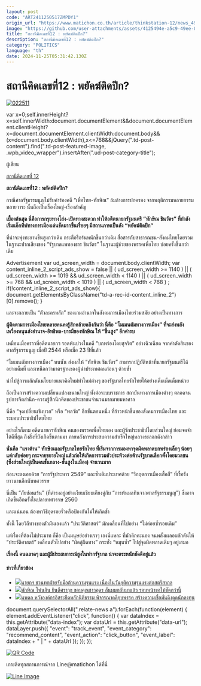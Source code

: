 ```yaml
---
layout: post
code: "ART2411250517ZMPDY1"
origin_url: "https://www.matichon.co.th/article/thinkstation-12/news_4917221"
image: "https://github.com/user-attachments/assets/4125494e-a5c9-49ee-897e-dd08c61e9bdf"
title: "สถานีคิดเลขที่12 : พยัคฆ์ติดปีก?"
description: "สถานีคิดเลขที่12 : พยัคฆ์ติดปีก?"
category: "POLITICS"
language: "th"
date: 2024-11-25T05:31:42.130Z
---
```


# สถานีคิดเลขที่12 : พยัคฆ์ติดปีก?

[![](https://www.matichon.co.th/wp-content/uploads/2024/11/022511.jpg "022511")](https://www.matichon.co.th/wp-content/uploads/2024/11/022511.jpg)

var x=0;self.innerHeight?x=self.innerWidth:document.documentElement&&document.documentElement.clientHeight?x=document.documentElement.clientWidth:document.body&&(x=document.body.clientWidth),x<=768&&jQuery(".td-post-content").find(".td-post-featured-image, .wpb\_video\_wrapper").insertAfter(".ud-post-category-title");

ผู้เขียน

[สถานีคิดเลขที่ 12](https://www.matichon.co.th/columnist/%e0%b8%aa%e0%b8%96%e0%b8%b2%e0%b8%99%e0%b8%b5%e0%b8%84%e0%b8%b4%e0%b8%94%e0%b9%80%e0%b8%a5%e0%b8%82%e0%b8%97%e0%b8%b5%e0%b9%88-12)

**สถานีคิดเลขที่12 : พยัคฆ์ติดปีก?**

กรณีศาลรัฐธรรมนูญไม่รับคำร้องคดี “เพื่อไทย-ทักษิณ” ล้มล้างการปกครอง จากพฤติกรรมหลายกรรมหลายวาระ นั้นถือเป็นเรื่องใหญ่-เรื่องสำคัญ

**เบื้องต้นสุด นี่คือการกรุยทางโล่ง-เปิดทางสะดวก ทำให้อดีตนายกรัฐมนตรี “ทักษิณ ชินวัตร” ที่กำลังเริ่มแอ๊กทีฟทางการเมืองเด่นชัดมากขึ้นเรื่อยๆ มีสถานภาพเป็นดัง “พยัคฆ์ติดปีก”**

ที่น่าจะพุ่งทะยานขึ้นสูงกว่าเดิม กระตือรือร้นหนักขึ้นกว่าเดิม สื่อสารกับสาธารณชน-สังคมไทยโดยรวม ในฐานะปากเสียงของ “รัฐบาลแพทองธาร ชินวัตร” ในฐานะผู้ช่วยของพรรคเพื่อไทย บ่อยครั้งขึ้นกว่าเดิม

Advertisement var ud\_screen\_width = document.body.clientWidth; var content\_inline\_2\_script\_ads\_show = false || ( ud\_screen\_width >= 1140 ) || ( ud\_screen\_width >= 1019 && ud\_screen\_width < 1140 ) || ( ud\_screen\_width >= 768 && ud\_screen\_width < 1019 ) || ( ud\_screen\_width < 768 ) ; if(!content\_inline\_2\_script\_ads\_show){ document.getElementsByClassName("td-a-rec-id-content\_inline\_2")\[0\].remove(); }

และจะกลายเป็น “ตัวละครหลัก” ของเกมอำนาจในสังคมการเมืองไทยร่วมสมัย อย่างเป็นทางการ

**ผู้ติดตามการเมืองไทยหลายคนคงรู้สึกคล้ายคลึงกันว่า นี่คือ “โมเมนตัมทางการเมือง” ที่จะส่งพลังเหวี่ยงหนุนส่งอำนาจ-อิทธิพล-บารมีของทักษิณ ให้ “ขึ้นสูง” อีกคำรบ**

เหมือนเมื่อคราวที่อดีตนายกฯ รอดพ้นบ่วงในคดี “บกพร่องโดยสุจริต” อย่างฉิวเฉียด จากคำตัดสินของศาลรัฐธรรมนูญ เมื่อปี 2544 หรือเมื่อ 23 ปีที่แล้ว

“โมเมนตัมทางการเมือง” หนนั้น ส่งผลให้ “ทักษิณ ชินวัตร” สามารถปฏิบัติหน้าที่นายกรัฐมนตรีได้อย่างเต็มที่ และเหนือกว่ามาตรฐานของผู้นำประเทศคนก่อนๆ ด้วยซ้ำ

นำไปสู่การผลักดันนโยบายแนวคิดใหม่ทำใหม่ต่างๆ ของรัฐบาลไทยรักไทยได้อย่างเต็มเม็ดเต็มหน่วย

ถือเป็นการสร้างความเปลี่ยนแปลงขนานใหญ่ ทั้งต่อระบบราชการ สถาบันทางการเมืองต่างๆ ตลอดจนรูปการจิตสำนึก-ความรู้สึกนึกคิดของประชาชนจำนวนมากมายมหาศาล

นี่คือ “จุดเปลี่ยนเชิงบวก” หรือ “พลวัต” อีกขั้นตอนหนึ่ง ที่ก้าวหน้าขึ้นของสังคมการเมืองไทย และระบอบประชาธิปไตยไทย

อย่างไรก็ตาม อดีตนายกฯทักษิณ คนของพรรคเพื่อไทยเอง และผู้รักประชาธิปไตยส่วนใหญ่ ย่อมจดจำได้ดีที่สุด ถึงสิ่งที่บังเกิดขึ้นตามมา ภายหลังการประสบความสำเร็จใหญ่หลวงระลอกดังกล่าว

**นั่นคือ “แรงต้าน” ทักษิณและรัฐบาลไทยรักไทย ที่เริ่มจากการมองหาจุดผิดพลาดบกพร่องเล็กๆ น้อยๆ แต่กลับค่อยๆ กระจายขยายใหญ่ แล้วก่อให้เกิดการรวมตัวประท้วงต่อต้านรัฐบาลเลือกตั้งโดยมวลชน (ซึ่งส่วนใหญ่เป็นคนชั้นกลาง-ชั้นสูงในเมือง) จำนวนมาก**

ก่อนจะลงเอยด้วย “การรัฐประหาร 2549” และซ้ำเติมประเทศด้วย “วิกฤตการเมืองเสื้อสี” ที่เรื้อรังยาวนานอีกนับทศวรรษ

นี่เป็น “ภัยซ่อนเร้น” (ที่ดำรงอยู่อย่างเงียบเชียบเคียงคู่กับ “การพ้นมลทินจากศาลรัฐธรรมนูญ”) ซึ่งอาจเกิดขึ้นอีกครั้งในปลายทศวรรษ 2560

และแน่นอน ต้องหาวิธีอุดรอยรั่วหรือป้องกันไม่ให้เกิดซ้ำ

ทั้งนี้ โดยวิถีทางของตัวมันเองแล้ว “ประวัติศาสตร์” มักเคลื่อนที่ไปอย่าง “ไม่ค่อยซ้ำรอยเดิม”

แต่เรื่องที่ต้องไม่ประมาท ก็คือ เป็นมนุษย์อย่างเราๆ เองนี่แหละ ที่มักคึกคะนอง จนพลั้งเผลอผลักดันให้ “ประวัติศาสตร์” เคลื่อนตัวไปอย่าง “ผิดลู่ผิดทาง” กระทั่ง “หมุนซ้ำ” ไปสู่จุดผิดพลาดเดิมๆ อยู่เสมอ

**เรื่องนี้ คนฉลาดๆ และผู้มีประสบการณ์สูงในฟากรัฐบาล น่าจะตระหนักชัดดีอยู่แล้ว**

#### ข่าวที่เกี่ยวข้อง

*   [![](https://www.matichon.co.th/wp-content/uploads/2024/11/c341.jpg)นายกฯ ชวนทุกฝ่ายจับมือต้านความรุนแรง เนื่องในวันยุติความรุนแรงต่อสตรีสากล](https://www.matichon.co.th/politics/news_4918731)
*   [![](https://www.matichon.co.th/wp-content/uploads/2024/11/tak728-1.jpg)ทักษิณ โฟนอิน ยินดีศราวุธ ขอบคุณชาวอุดร ลั่นผมกลับมาแล้ว รอบหน้าขอให้ชัดกว่านี้](https://www.matichon.co.th/politics/news_4917528)
*   [![](https://www.matichon.co.th/wp-content/uploads/2024/11/838117.jpg)นพดล หวังองค์กรอิสระยึดหลักนิติธรรม พิจารณาคดียุบพรรค สร้างความเชื่อมั่นดึงดูดนักลงทุน](https://www.matichon.co.th/politics/news_4916998)

document.querySelectorAll(".relate-news a").forEach(function(element) { element.addEventListener("click", function() { var dataIndex = this.getAttribute("data-index"); var dataUrl = this.getAttribute("data-url"); dataLayer.push({ "event": "track\_event", "event\_category": "recommend\_content", "event\_action": "click\_button", "event\_label": dataIndex + " | " + dataUrl }); }); });

[![QR Code](https://www.matichon.co.th/wp-content/uploads/2023/07/wob1371z.jpg)](https://lin.ee/ht0nDxX)

เกาะติดทุกสถานการณ์จาก Line@matichon ได้ที่นี่

[![Line Image](https://www.matichon.co.th/wp-content/uploads/2023/07/th.png)](https://lin.ee/ht0nDxX)